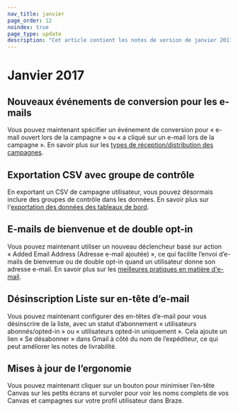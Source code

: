 ```yaml
---
nav_title: janvier
page_order: 12
noindex: true
page_type: update
description: "Cet article contient les notes de version de janvier 2017."
---
```

# Janvier 2017

## Nouveaux événements de conversion pour les e-mails

Vous pouvez maintenant spécifier un événement de conversion pour « e-mail ouvert lors de la campagne » ou « a cliqué sur un e-mail lors de la campagne ». En savoir plus sur les [types de réception/distribution des campagnes]({{site.baseurl}}/user_guide/engagement_tools/campaigns/scheduling_and_organizing/delivery_types/).

## Exportation CSV avec groupe de contrôle
En exportant un CSV de campagne utilisateur, vous pouvez désormais inclure des groupes de contrôle dans les données. En savoir plus sur l'[exportation des données des tableaux de bord]({{site.baseurl}}/user_guide/data_and_analytics/export_braze_data/).

## E-mails de bienvenue et de double opt-in
Vous pouvez maintenant utiliser un nouveau déclencheur basé sur action « Added Email Address (Adresse e-mail ajoutée) », ce qui facilite l’envoi d’e-mails de bienvenue ou de double opt-in quand un utilisateur donne son adresse e-mail. En savoir plus sur les [meilleures pratiques en matière d'e-mail]({{site.baseurl}}/user_guide/message_building_by_channel/email/faq/).

## Désinscription Liste sur en-tête d’e-mail 
Vous pouvez maintenant configurer des en-têtes d’e-mail pour vous désinscrire de la liste, avec un statut d’abonnement « utilisateurs abonnés/opted-in » ou « utilisateurs opted-in uniquement ». Cela ajoute un lien « Se désabonner » dans Gmail à côté du nom de l’expéditeur, ce qui peut améliorer les notes de livrabilité.

## Mises à jour de l’ergonomie
Vous pouvez maintenant cliquer sur un bouton pour minimiser l’en-tête Canvas sur les petits écrans et survoler pour voir les noms complets de vos Canvas et campagnes sur votre profil utilisateur dans Braze.



